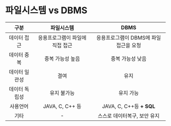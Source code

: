 # 파일시스템 vs DBMS
|구분|파일시스템|DBMS|
|:---:|:----------:|:----------:|
|데이터 접근|응용프로그램이 파일에 직접 접근|응용프로그램이 DBMS에 파일 접근을 요청|
|데이터 중복|중복 가능성 높음|중복 가능성 낮음|
|데이터 일관성|결여|유지|
|데이터 독립성|유지 불가능|유지 가능|
|사용언어|JAVA, C, C++ 등|JAVA, C, C++등 **+ SQL**|
|기타|-|스스로 데이터복구, 보안 유지|
